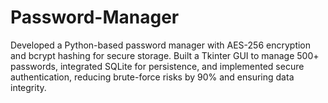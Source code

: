 # Password-Manager
Developed a Python-based password manager with AES-256 encryption and bcrypt hashing for secure storage. Built a Tkinter GUI to manage 500+ passwords, integrated SQLite for persistence, and implemented secure authentication, reducing brute-force risks by 90% and ensuring data integrity.


